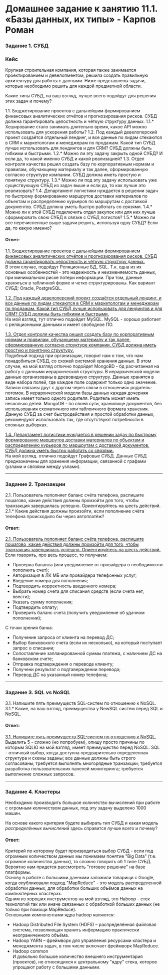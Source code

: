 # Домашнее задание к занятию 11.1. «Базы данных, их типы» - Карпов Роман

### Задание 1. СУБД

### Кейс
Крупная строительная компания, которая также занимается проектированием и девелопментом, решила создать 
правильную архитектуру для работы с данными. Ниже представлены задачи, которые необходимо решить для
каждой предметной области. 

Какие типы СУБД, на ваш взгляд, лучше всего подойдут для решения этих задач и почему? 
 
1.1. Бюджетирование проектов с дальнейшим формированием финансовых аналитических отчётов и прогнозирования рисков.
СУБД должна гарантировать целостность и чёткую структуру данных.
1.1.* Хеширование стало занимать длительно время, какое API можно использовать для ускорения работы? 
1.2. Под каждый девелоперский проект создаётся отдельный лендинг, и все данные по лидам стекаются в CRM к 
маркетологам и менеджерам по продажам. Какой тип СУБД лучше использовать для лендингов и для CRM? 
СУБД должны быть гибкими и быстрыми.
1.2.* Можно ли эту задачу закрыть одной СУБД? И если да, то какой именно СУБД и какой реализацией?
1.3. Отдел контроля качества решил создать базу по корпоративным нормам и правилам, обучающему материалу 
и так далее, сформированную согласно структуре компании. СУБД должна иметь простую и понятную структуру.
1.3.* Можно ли под эту задачу использовать уже существующую СУБД из задач выше и если да, то как лучше это 
реализовать?
1.4. Департамент логистики нуждается в решении задач по быстрому формированию маршрутов доставки материалов 
по объектам и распределению курьеров по маршрутам с доставкой документов. СУБД должна уметь быстро работать
со связями.
1.4.* Можно ли к этой СУБД подключить отдел закупок или для них лучше сформировать свою СУБД в связке с СУБД 
логистов?
1.5.* Можно ли все перечисленные выше задачи решить, используя одну СУБД? Если да, то какую именно?

#### Ответ:  
<ins>1.1. Бюджетирование проектов с дальнейшим формированием финансовых аналитических отчётов и прогнозирования рисков. СУБД должна гарантировать целостность и чёткую структуру данных.</ins>  
    В этом случае, подойдут Реляционные БД, SQL. Т.к. одна из их основных особенностей - это надежность и неизменяемость данных, при минимальном риске потери информации. При том, данные храняться в табличной форме и четко структурированы. Как вариант СУБД: Oracle, PostgreSQL. 
   

<ins>1.2. Под каждый девелоперский проект создаётся отдельный лендинг, и все данные по лидам стекаются в CRM к маркетологам и менеджерам по продажам. Какой тип СУБД лучше использовать для лендингов и для CRM? СУБД должны быть гибкими и быстрыми.</ins>   
     На мой взгляд, тут отлично подойдет MySQL. MySQL - хорошо работает с реляционными данными и имеет свободное ПО. 


<ins>1.3. Отдел контроля качества решил создать базу по корпоративным нормам и правилам, обучающему материалу и так далее, сформированную согласно структуре компании. СУБД должна иметь простую и понятную структуру.</ins>   
    Подобный подход при организации, говорит нам о том, что нам понадобиться СУБД, со схожей системой хранения данных. В этом случае, на мой взгляд отлично подойдет 
MongoBD - бд расчитанная на работу с данными иерархической структуры. В иерархической модели данные организованы в древовидную структуру. Данные хранятся в виде набора полей, где каждое поле содержит только одно значение. Записи связаны друг с другом через связи в отношениях родитель-потомок. В иерархической модели базы данных каждая дочерняя запись имеет только одного родителя. Родитель может иметь несколько детей.
MongoDB - по своей сути, хранилище документов, без использования схематичного или таблоичного формата хранения. Данную СУБД за счет быстродействия и простой обработки данных, рекомендуют использовать так, где отсутствуют потребности в сложных выборках. 


<ins>1.4. Департамент логистики нуждается в решении задач по быстрому формированию маршрутов доставки материалов по объектам и распределению курьеров по маршрутам с доставкой документов. СУБД должна уметь быстро работать со связями.</ins>     
На мой взгляд. отлично подойдут Графовые СУБД. Данные СУБД предназначены для хранения информации, связанной с графами (узлами и связями между узлами). 

---

### Задание 2. Транзакции

2.1. Пользователь пополняет баланс счёта телефона, распишите пошагово, какие действия должны произойти для того, чтобы транзакция завершилась успешно. Ориентируйтесь на шесть действий.
2.1.* Какие действия должны произойти, если пополнение счёта телефона происходило бы через автоплатёж?

#### Ответ:  
<ins>2.1. Пользователь пополняет баланс счёта телефона, распишите пошагово, какие действия должны произойти для того, чтобы транзакция завершилась успешно. Ориентируйтесь на шесть действий.</ins>     
 Если говорить, про весь процесс, то получаем: 
 - Проверка баланса (или уведомление от провайдера о неободимсоти пополнить счет);  
 - Авторизация в ЛК МБ или провайдера телефонных услуг;  
 - Введение номера для пополнения;  
 - Подтвердить корректность введенного номера;
 - Выбрать номер счета для списания средств (если счета нет, ввести);
 - Указать сумму пополнения;
 - Подтвердить оплату;
 - Проверить баланс счета (получить уведомление об удачном пополнении);  

С точки зрения банка: 
- Получение запроса от клиента на перевод ДС;
- Выбор банковского счета (если их несколько), на который поступает запрос о списании;
- Сопоставление запланированной суммы платежа, с наличием ДС на банковском счете;
- Отправка подтверждения о переводе клиенту;
- Получени результат о подтаверждении перевода;
- Перевод ДС на указанный номер телефона;

---

### Задание 3. SQL vs NoSQL

3.1. Напишите пять преимуществ SQL-систем по отношению к NoSQL. 
3.1.* Какие, на ваш взгляд, преимущества у NewSQL систем перед SQL и NoSQL.

#### Ответ:  
<ins>3.1. Напишите пять преимуществ SQL-систем по отношению к NoSQL.</ins>     
Выделить 5 - сложно (но попробуем), опишу просто причины по которым SQLЮ на мой взгляд, имеет преимущество перед NoSQL. SQL - отличный выбор, когда доступна предварительно определенная структура и схемы заданы; все данные должны быть строго согласованы; требуется выполнять многорядные транзакции; требуется разработка пользовательских панелей мониторинга; требуется выполнение сложных запросов. 

---

### Задание 4. Кластеры

Необходимо производить большое количество вычислений при работе с огромным количеством данных, под эту задачу 
выделено 1000 машин. 

На основе какого критерия будете выбирать тип СУБД и какая модель *распределённых вычислений* 
здесь справится лучше всего и почему?


#### Ответ:  
Критерий по которому будет производиться выбор СУБД - если под огромным количеством данных мы понимаем понятие "Big Data" (т.е. огромное количество данных), то сложно говорить об 1 типе СУБД. Вероятно нам придется рассмотреть "готовое решение" на базе платформы.   
Основу в работе с большими данными заложили товарищи с Google, когда опубликовали подход "MapReduce" - это модель распределенной обработки данных, для обработки больших объёмов данных на компьютерных кластерах.   
Одним из хороших инструментов на мой взгляд, это Haboop - стек технологий так или иначе связанных с обработкой больших данных (не только при помощи MapReduce).  
Основными компонентами ядра hadoop являются:   
- Hadoop Distributed File System (HDFS) – распределённая файловая система, позволяющая хранить информацию практически неограниченного объёма.  
- Hadoop YARN – фреймворк для управления ресурсами кластера и менеджмента задач, в том числе включает фреймворк MapReduce.  
- Hadoop common  
И довольно большое количество внешнего инструментария (проектов), не относящихся к центральному "ядру" стека, которое упрощают работу с большими данными. 
